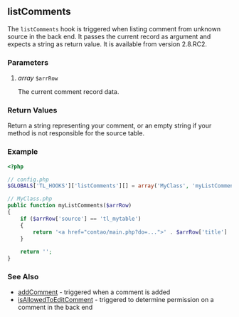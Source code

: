 listComments
------------

The `listComments` hook is triggered when listing comment from unknown source in the back end. It passes the current record as argument and expects a string as return value. It is available from version 2.8.RC2.


### Parameters

1. *array* `$arrRow`

	The current comment record data.


### Return Values ###

Return a string representing your comment, or an empty string if your method is not responsible for the source table.


### Example ###

```php
<?php

// config.php
$GLOBALS['TL_HOOKS']['listComments'][] = array('MyClass', 'myListComments');

// MyClass.php
public function myListComments($arrRow)
{
	if ($arrRow['source'] == 'tl_mytable')
	{
    	return '<a href="contao/main.php?do=...">' . $arrRow['title'] . '</a>';
    }
    
	return '';
}
```


### See Also ###

- [addComment](addComment.md) - triggered when a comment is added
- [isAllowedToEditComment](isAllowedToEditComment.md) - triggered to determine permission on a comment in the back end
